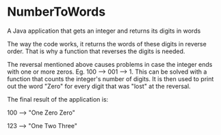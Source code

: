# NumberToWords
A Java application that gets an integer and returns its digits in words

The way the code works, it returns the words of these digits in reverse order.
That is why a function that reverses the digits is needed.

The reversal mentioned above causes problems in case the integer ends with one or
more zeros. Eg. 100 --> 001 --> 1. This can be solved with a function that counts the
integer's number of digits. It is then used to print out the word "Zero" for every
digit that was "lost" at the reversal.


The final result of the application is:

100 --> "One Zero Zero"

123 --> "One Two Three"
